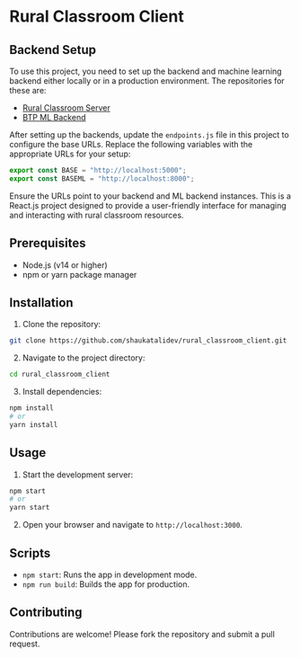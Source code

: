 # Rural Classroom Client

## Backend Setup

To use this project, you need to set up the backend and machine learning backend either locally or in a production environment. The repositories for these are:

- [Rural Classroom Server](https://github.com/shaukatalidev/rural_classroom_server.git)
- [BTP ML Backend](https://github.com/shaukatalidev/btp-ml-backend.git)

After setting up the backends, update the `endpoints.js` file in this project to configure the base URLs. Replace the following variables with the appropriate URLs for your setup:

```javascript
export const BASE = "http://localhost:5000";
export const BASEML = "http://localhost:8000";
```

Ensure the URLs point to your backend and ML backend instances.
This is a React.js project designed to provide a user-friendly interface for managing and interacting with rural classroom resources.

## Prerequisites

- Node.js (v14 or higher)
- npm or yarn package manager

## Installation

1. Clone the repository:

```bash
git clone https://github.com/shaukatalidev/rural_classroom_client.git
```

2. Navigate to the project directory:

```bash
cd rural_classroom_client
```

3. Install dependencies:

```bash
npm install
# or
yarn install
```

## Usage

1. Start the development server:

```bash
npm start
# or
yarn start
```

2. Open your browser and navigate to `http://localhost:3000`.

## Scripts

- `npm start`: Runs the app in development mode.
- `npm run build`: Builds the app for production.

## Contributing

Contributions are welcome! Please fork the repository and submit a pull request.
